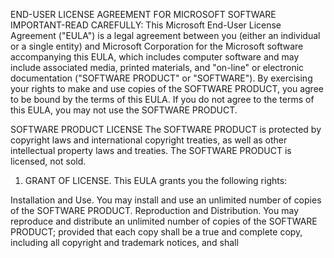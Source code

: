 END-USER LICENSE AGREEMENT FOR
MICROSOFT SOFTWARE
IMPORTANT-READ CAREFULLY: This Microsoft End-User License Agreement ("EULA") is a legal agreement between you (either an individual or a single entity) and Microsoft Corporation for the Microsoft software accompanying this EULA, which includes computer software and may include associated media, printed materials, and "on-line" or electronic documentation ("SOFTWARE PRODUCT" or "SOFTWARE"). By exercising your rights to make and use copies of the SOFTWARE PRODUCT, you agree to be bound by the terms of this EULA. If you do not agree to the terms of this EULA, you may not use the SOFTWARE PRODUCT.


SOFTWARE PRODUCT LICENSE
The SOFTWARE PRODUCT is protected by copyright laws and international copyright treaties, as well as other intellectual property laws and treaties. The SOFTWARE PRODUCT is licensed, not sold.


1. GRANT OF LICENSE. This EULA grants you the following rights:

Installation and Use. You may install and use an unlimited number of copies of the SOFTWARE PRODUCT.
Reproduction and Distribution. You may reproduce and distribute an unlimited number of copies of the SOFTWARE PRODUCT; provided that each copy shall be a true and complete copy, including all copyright and trademark notices, and shall